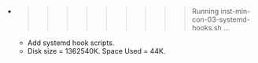 * >>>>>>>>> Running inst-min-con-03-systemd-hooks.sh ...
  * Add systemd hook scripts.
  * Disk size = 1362540K. Space Used = 44K.
